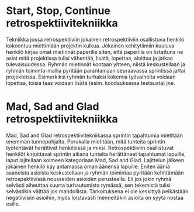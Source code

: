 # Start, Stop, Continue retrospektiivitekniikka

Tekniikka jossa retrospektiiviin jokainen retrospektiiviin osallistuva henkilö kokoontuu miettimään projektin kulkua. 
Jokainen kehitytiimiin kuuluva henkilö kirjaa omat mietinnät paperille siten, että paperilla on listattuna ne asiat mitä 
projektissa tulisi vähentää, lisätä, lopettaa, aloittaa ja jatkaa tulevaisuudessa. 
Ryhmän mietinnät kootaan yhteen, niistä keskustellaan ja ryhmän toiminta-mallia pyritään parantamaan seuraavassa sprintissä ja/tai 
projekteissa. Esimerkiksi ryhmän turhaksi kokemia työvaiheita voidaan lopettaa, toisia taas voidaan lisätä (esim. koodauksessa testausta) jne.

# Mad, Sad and Glad retrospektiivitekniikka

Mad, Sad and Glad retrospektiivitekniikassa sprintin tapahtumia mietitään enemmän tunnepohjalta. Porukalla mietitään, mitä 
tunteita sprintin työtehtävät herättivät henkilöissä ja miksi. Retrospektiiviin osallistuvat henkilöt kirjoittavat sprintin 
aikana tunteita herättäneet tapahtumat lapuille, laput lajitellaan kolmeen kategoriaan Mad, Sad and Glad. Lajittelun 
jälkeen jokainen henkilö käy antamassa oman äänensä lapuille. Eniten ääniä saaneista asioista keskustellaan ja ryhmän toimintaa
pyritään kehittämään retrospektiivissä nousseiden asioiden perusteella. Eli jos jokin ryhmä selvästi aiheuttaa suurta turhautumista
rymässä, sen tekemistä tulisi selvästikin välttää jos mahdollista. Tarkoituksena ei ole keskittyä pelkästään negatiivisiin asioihin,
myös loistavasti menneitäkin asioita on syytä nostaa esille.


